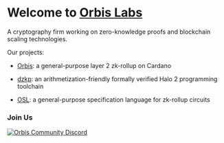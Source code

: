 # Welcome to [Orbis Labs](http://orbisprotocol.com/)

A cryptography firm working on zero-knowledge proofs and blockchain scaling technologies. 

Our projects:

- [Orbis](https://github.com/Orbis-Tertius/Orbis): a general-purpose layer 2 zk-rollup on Cardano

- [dzkp](https://github.com/Orbis-Tertius/zkp): an arithmetization-friendly formally verified Halo 2 programming toolchain

- [OSL](https://github.com/Orbis-Tertius/Orbis): a general-purpose specification language for zk-rollup circuits

### Join Us

[![Orbis Community Discord](https://img.shields.io/discord/912426566838013994.svg?label=Discord&logo=Discord&colorB=7289da&style=for-the-badge)](https://discord.gg/orbisprotocol)
